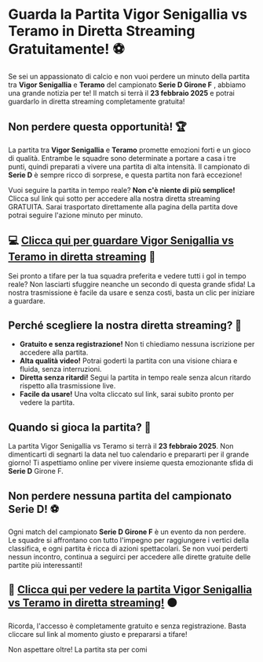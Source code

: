 # Guarda la Partita Vigor Senigallia vs Teramo in Diretta Streaming Gratuitamente! ⚽️

Se sei un appassionato di calcio e non vuoi perdere un minuto della partita tra **Vigor Senigallia** e **Teramo** del campionato **Serie D Girone F** , abbiamo una grande notizia per te! Il match si terrà il **23 febbraio 2025** e potrai guardarlo in diretta streaming completamente gratuita!

## Non perdere questa opportunità! 🏆

La partita tra **Vigor Senigallia** e **Teramo** promette emozioni forti e un gioco di qualità. Entrambe le squadre sono determinate a portare a casa i tre punti, quindi preparati a vivere una partita di alta intensità. Il campionato di **Serie D** è sempre ricco di sorprese, e questa partita non farà eccezione!

Vuoi seguire la partita in tempo reale? **Non c'è niente di più semplice!** Clicca sul link qui sotto per accedere alla nostra diretta streaming GRATUITA. Sarai trasportato direttamente alla pagina della partita dove potrai seguire l'azione minuto per minuto.

## 💻 [Clicca qui per guardare Vigor Senigallia vs Teramo in diretta streaming](https://tinyurl.com/livestreamfreeo?st=Vigor+Senigallia+vs+Teramo&si=gh) 📱

Sei pronto a tifare per la tua squadra preferita e vedere tutti i gol in tempo reale? Non lasciarti sfuggire neanche un secondo di questa grande sfida! La nostra trasmissione è facile da usare e senza costi, basta un clic per iniziare a guardare.

## Perché scegliere la nostra diretta streaming? 🎥

- **Gratuito e senza registrazione!** Non ti chiediamo nessuna iscrizione per accedere alla partita.
- **Alta qualità video!** Potrai goderti la partita con una visione chiara e fluida, senza interruzioni.
- **Diretta senza ritardi!** Segui la partita in tempo reale senza alcun ritardo rispetto alla trasmissione live.
- **Facile da usare!** Una volta cliccato sul link, sarai subito pronto per vedere la partita.

## Quando si gioca la partita? 📅

La partita Vigor Senigallia vs Teramo si terrà il **23 febbraio 2025**. Non dimenticarti di segnarti la data nel tuo calendario e prepararti per il grande giorno! Ti aspettiamo online per vivere insieme questa emozionante sfida di **Serie D** Girone F.

## Non perdere nessuna partita del campionato Serie D! ⚽

Ogni match del campionato **Serie D Girone F** è un evento da non perdere. Le squadre si affrontano con tutto l'impegno per raggiungere i vertici della classifica, e ogni partita è ricca di azioni spettacolari. Se non vuoi perderti nessun incontro, continua a seguirci per accedere alle dirette gratuite delle partite più interessanti!

## 🔴 [Clicca qui per vedere la partita Vigor Senigallia vs Teramo in diretta streaming!](https://tinyurl.com/livestreamfreeo?st=Vigor+Senigallia+vs+Teramo&si=gh) ⚫️

Ricorda, l'accesso è completamente gratuito e senza registrazione. Basta cliccare sul link al momento giusto e prepararsi a tifare!

Non aspettare oltre! La partita sta per comi
